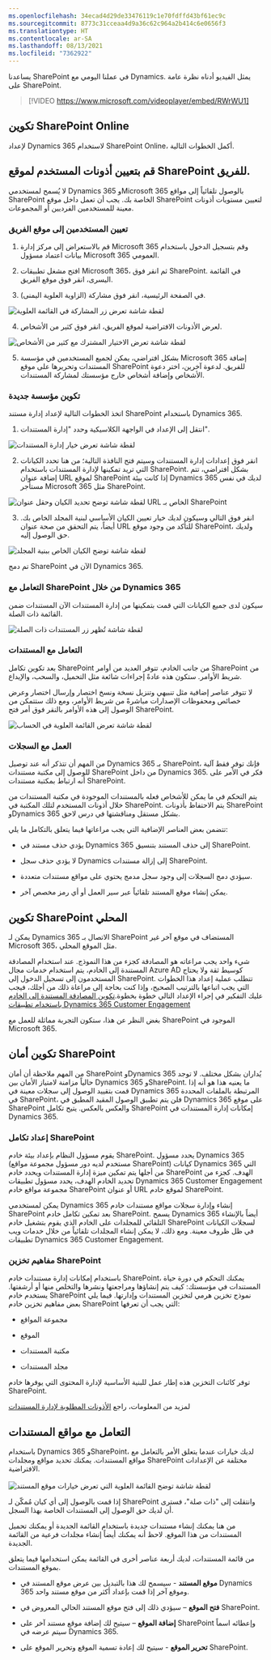 ```yaml
---
ms.openlocfilehash: 34ecad4d29de33476119c1e70fdffd43bf61ec9c
ms.sourcegitcommit: 8773c31cceaa4d9a36c62c964a2b414c6e0656f3
ms.translationtype: HT
ms.contentlocale: ar-SA
ms.lasthandoff: 08/13/2021
ms.locfileid: "7362922"
---
```

يساعدنا SharePoint في عملنا اليومي مع Dynamics. يمثل الفيديو أدناه نظرة عامة على SharePoint.

> [!VIDEO https://www.microsoft.com/videoplayer/embed/RWrWU1]

## <a name="configure-sharepoint-online"></a>تكوين SharePoint ‏Online

لإعداد Dynamics 365 لاستخدام SharePoint ‏Online، أكمل الخطوات التالية. 

## <a name="assign-user-permissions-to-the-team-sharepoint-site"></a>قم بتعيين أذونات المستخدم لموقع SharePoint للفريق.

لا يُسمح لمستخدمي Dynamics 365 وMicrosoft 365 بالوصول تلقائياً إلى مواقع SharePoint الخاصة بك. يجب أن تعمل داخل موقع SharePoint لتعيين مستويات أذونات معينة للمستخدمين الفرديين أو المجموعات. 

### <a name="assign-users-to-the-team-site"></a>تعيين المستخدمين إلى موقع الفريق
1. قم بالاستعراض إلى مركز إدارة Microsoft 365 وقم بتسجيل الدخول باستخدام بيانات اعتماد مسؤول Microsoft 365 العمومي.

2. افتح مشغل تطبيقات Microsoft 365، ثم انقر فوق SharePoint. في القائمة اليسرى، انقر فوق موقع الفريق. 

3. في الصفحة الرئيسية، انقر فوق مشاركة (الزاوية العلوية اليمنى). 

![لقطة شاشة تعرض زر المشاركة في القائمة العلوية](../media/T2_Configure_SharePoint_Online_image1.png) 

4. لعرض الأذونات الافتراضية لموقع الفريق، انقر فوق كثير من الأشخاص. 
 
![لقطة شاشة تعرض الاختيار المشترك مع كثير من الأشخاص](../media/T2_Configure_SharePoint_Online_image2.png)

5. بشكل افتراضي، يمكن لجميع المستخدمين في مؤسسة Microsoft 365 إضافة المستندات وتحريرها على موقع SharePoint للفريق. لدعوة آخرين، اختر دعوة الأشخاص وإضافة أشخاص خارج مؤسستك لمشاركة المستندات.

### <a name="configure-a-new-organization"></a>تكوين مؤسسة جديدة
اتخذ الخطوات التالية لإعداد إدارة مستند SharePoint باستخدام Dynamics 365.

1. انتقل إلى الإعداد في الواجهة الكلاسيكية وحدد "إدارة المستندات".

![لقطة شاشة تعرض خيار إدارة المستندات](../media/T2_Configure_SharePoint_Online_image3.png) 

2. انقر فوق إعدادات إدارة المستندات وسيتم فتح النافذة التالية؛ من هنا تحدد الكيانات التي تريد تمكينها لإدارة المستندات باستخدام SharePoint. بشكل افتراضي، تتم إضافة عنوان URL لموقع SharePoint إذا كانت بيئة Dynamics 365 لديك في نفس مستأجر Microsoft 365 مثل SharePoint.

![لقطة شاشة توضح تحديد الكيان وحقل عنوان URL الخاص بـ SharePoint](../media/T2_Configure_SharePoint_Online_image4.png) 

3. انقر فوق التالي وسيكون لديك خيار تعيين الكيان الأساسي لبنية المجلد الخاص بك. أيضاً، يتم التحقق من صحة عنوان URL للتأكد من وجود موقع SharePoint، ولديك حق الوصول إليه.

![لقطة شاشة توضح الكيان الخاص ببنية المجلد](../media/T2_Configure_SharePoint_Online_image5.png)

تم دمج SharePoint الآن في Dynamics 365.

### <a name="working-with-sharepoint-from-with-dynamics-365"></a>التعامل مع SharePoint من خلال Dynamics 365

سيكون لدى جميع الكيانات التي قمت بتمكينها من إدارة المستندات الآن المستندات ضمن القائمة ذات الصلة.

![لقطة شاشة تُظهر زر المستندات ذات الصلة](../media/T2_Configure_SharePoint_Online_image6.png)

### <a name="working-with-documents"></a>التعامل مع المستندات

بعد تكوين تكامل SharePoint من جانب الخادم، تتوفر العديد من أوامر SharePoint من شريط الأوامر. ستكون هذه عادةً إجراءات شائعة مثل التحميل، والسحب، والإيداع.

لا تتوفر عناصر إضافية مثل تنبيهي وتنزيل نسخة ونسخ اختصار وإرسال اختصار وعرض خصائص ومحفوظات الإصدارات مباشرةً من شريط الأوامر، ومع ذلك ستتمكن من الوصول إلى هذه الأوامر بالنقر فوق أمر فتح SharePoint.

![لقطة شاشة تعرض القائمة العلوية في الحساب](../media/T2_Configure_SharePoint_Online_image7.png)

### <a name="working-with-records"></a>العمل مع السجلات

من المهم أن تتذكر أنه عند توصيل Dynamics 365 بـ SharePoint، فإنك توفر فقط آلية للوصول إلى مكتبة مستندات SharePoint من داخل Dynamics 365. فكر في الأمر على أنه ارتباط بمكتبة مستندات SharePoint.

يتم التحكم في ما يمكن للأشخاص فعله بالمستندات الموجودة في مكتبة المستندات من خلال أذونات المستخدم لتلك المكتبة في SharePoint. يتم الاحتفاظ بأذونات SharePoint وDynamics 365 بشكل مستقل ومناقشتها في درس لاحق. 

تتضمن بعض العناصر الإضافية التي يجب مراعاتها فيما يتعلق بالتكامل ما يلي:

- يؤدي حذف مستند في Dynamics 365 إلى حذف المستند بتنسيق SharePoint.

- لا يؤدي حذف سجل Dynamics إلى إزالة مستندات SharePoint.

- سيؤدي دمج السجلات إلى وجود سجل مدمج يحتوي على مواقع مستندات متعددة.

- يمكن إنشاء موقع المستند تلقائياً عبر سير العمل أو أي رمز مخصص آخر.

## <a name="configure-sharepoint-on-premises"></a>تكوين SharePoint المحلي

يمكن لـ Dynamics 365 الاتصال بـ SharePoint المستضاف في موقع آخر غير Microsoft 365، مثل الموقع المحلي.

شيء واحد يجب مراعاته هو المصادقة كجزء من هذا النموذج. عند استخدام المصادقة المستندة إلى الخادم، يتم استخدام خدمات مجال Azure AD كوسيط ثقة ولا يحتاج المستخدمون إلى تسجيل الدخول إلى SharePoint. تتطلب عملية إعداد هذا الخطوات التي يجب اتباعها بالترتيب الصحيح، وإذا كنت بحاجة إلى مراعاة ذلك من أجلك، فيجب عليك التفكير في إجراء الإعداد التالي خطوة بخطوة.[تكوين المصادقة المستندة إلى الخادم باستخدام تطبيقات Dynamics 365 Customer Engagement](/dynamics365/customer-engagement/admin/configure-server-based-authentication-sharepoint-on-premises) 

بغض النظر عن هذا، ستكون التجربة مماثلة للعمل مع SharePoint الموجود في Microsoft 365.

## <a name="configure-sharepoint-security"></a>تكوين أمان SharePoint

من المهم ملاحظة أن أمان SharePoint وDynamics 365 يُداران بشكل مختلف. لا توجد حالياً مزامنة لامتياز الأمان بين Dynamics 365 وSharePoint. ما يعنيه هذا هو أنه إذا قمت بتقييد الوصول إلى سجلات معينة في Dynamics 365 المرتبطة بالملفات المحددة في SharePoint، فلن يتم تطبيق الوصول المقيد المطبق في Dynamics 365 على موقع SharePoint والعكس بالعكس. يتيح تكامل SharePoint إمكانات إدارة المستندات في Dynamics 365. 

### <a name="setting-up-sharepoint-integration"></a>إعداد تكامل SharePoint

يقوم مسؤول النظام بإعداد بيئة خادم SharePoint. يحدد مسؤول Dynamics 365 (مستخدم لديه دور مسؤول مجموعة مواقع SharePoint) كيانات Dynamics 365 التي من أجلها يتم تمكين ميزة إدارة المستندات ويحدد خادم SharePoint الهدف. كجزء من تحديد الخادم الهدف، يحدد مسؤول تطبيقات Dynamics 365 Customer Engagement مجموعة مواقع خادم SharePoint أو عنوان URL لموقع خادم SharePoint.

يمكن لمستخدمي Dynamics 365 إنشاء وإدارة سجلات مواقع مستندات خادم SharePoint بعد تمكين تكامل خادم SharePoint. يسمح Dynamics 365 أيضاً بالإنشاء التلقائي للمجلدات على الخادم الذي يقوم بتشغيل خادم SharePoint لسجلات الكيانات في ظل ظروف معينة. ومع ذلك، لا يمكن إنشاء المجلدات تلقائياً من خلال خدمات ويب تطبيقات Dynamics 365 Customer Engagement.

### <a name="sharepoint-storage-concepts"></a>مفاهيم تخزين SharePoint

باستخدام إمكانات إدارة مستندات خادم SharePoint، يمكنك التحكم في دورة حياة المستندات في مؤسستك: كيف يتم إنشاؤها ومراجعتها ونشرها والتخلص منها أو أرشفتها. يستخدم خادم SharePoint نموذج تخزين هرمي لتخزين المستندات وإدارتها. فيما يلي بعض مفاهيم تخزين خادم SharePoint التي يجب أن تعرفها: 

- مجموعة المواقع

- الموقع

- مكتبة المستندات

- مجلد المستندات

توفر كائنات التخزين هذه إطار عمل للبنية الأساسية لإدارة المحتوى التي يوفرها خادم SharePoint. 

لمزيد من المعلومات، راجع [الأذونات المطلوبة لإدارة المستندات](/dynamics365/customer-engagement/admin/permissions-required-document-management-tasks) 

## <a name="working-with-document-locations"></a>التعامل مع مواقع المستندات

باستخدام Dynamics 365 وSharePoint، لديك خيارات عندما يتعلق الأمر بالتعامل مع مواقع المستندات. يمكنك تحديد مواقع ومجلدات SharePoint مختلفة عن الإعدادات الافتراضية.  
‎  
‎![لقطة شاشة توضح القائمة العلوية التي تعرض خيارات موقع المستند](../media/T5_Working_with_Document_Locations_image1.png)

إذا قمت بالوصول إلى أي كيان مُمكّن لـ SharePoint وانتقلت إلى "ذات صلة"، فسترى أن لديك حق الوصول إلى المستندات الخاصة بهذا السجل.

من هنا يمكنك إنشاء مستندات جديدة باستخدام القائمة الجديدة أو يمكنك تحميل المستندات من هذا الموقع. لاحظ أنه يمكنك أيضاً إنشاء مجلدات فرعية من القائمة الجديدة.

من قائمة المستندات، لديك أربعة عناصر أخرى في القائمة يمكن استخدامها فيما يتعلق بموقع المستندات.

- **موقع المستند** - سيسمح لك هذا بالتبديل بين عرض موقع المستند في Dynamics 365 وموقع آخر إذا قمت بإعداد أكثر من موقع مستند واحد.

- **فتح الموقع** – سيؤدي ذلك إلى فتح موقع المستند الحالي المعروض في SharePoint.

- **إضافة الموقع** – سيتيح لك إضافة موقع مستند آخر على SharePoint وإعطائه اسماً سيتم عرضه في Dynamics 365.

- **تحرير الموقع** - سيتيح لك إعادة تسمية الموقع وتحرير الموقع على SharePoint.

